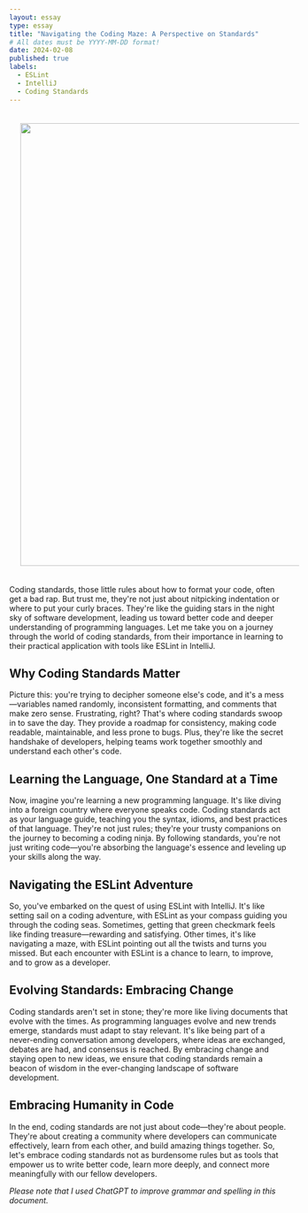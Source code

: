 ```yaml
---
layout: essay
type: essay
title: "Navigating the Coding Maze: A Perspective on Standards"
# All dates must be YYYY-MM-DD format!
date: 2024-02-08
published: true
labels:
  - ESLint
  - IntelliJ
  - Coding Standards
---
```

<div align="center">
<img src='https://upload.wikimedia.org/wikipedia/commons/7/7e/Knowledge_Is_Human_Homepage_Animated_Banner.gif' width='800' HSPACE='20' VSPACE='20'> 
</div>

Coding standards, those little rules about how to format your code, often get a bad rap. But trust me, they're not just about nitpicking indentation or where to put your curly braces. They're like the guiding stars in the night sky of software development, leading us toward better code and deeper understanding of programming languages. Let me take you on a journey through the world of coding standards, from their importance in learning to their practical application with tools like ESLint in IntelliJ.

## Why Coding Standards Matter
Picture this: you're trying to decipher someone else's code, and it's a mess—variables named randomly, inconsistent formatting, and comments that make zero sense. Frustrating, right? That's where coding standards swoop in to save the day. They provide a roadmap for consistency, making code readable, maintainable, and less prone to bugs. Plus, they're like the secret handshake of developers, helping teams work together smoothly and understand each other's code.

## Learning the Language, One Standard at a Time
Now, imagine you're learning a new programming language. It's like diving into a foreign country where everyone speaks code. Coding standards act as your language guide, teaching you the syntax, idioms, and best practices of that language. They're not just rules; they're your trusty companions on the journey to becoming a coding ninja. By following standards, you're not just writing code—you're absorbing the language's essence and leveling up your skills along the way.

## Navigating the ESLint Adventure
So, you've embarked on the quest of using ESLint with IntelliJ. It's like setting sail on a coding adventure, with ESLint as your compass guiding you through the coding seas. Sometimes, getting that green checkmark feels like finding treasure—rewarding and satisfying. Other times, it's like navigating a maze, with ESLint pointing out all the twists and turns you missed. But each encounter with ESLint is a chance to learn, to improve, and to grow as a developer.

## Evolving Standards: Embracing Change
Coding standards aren't set in stone; they're more like living documents that evolve with the times. As programming languages evolve and new trends emerge, standards must adapt to stay relevant. It's like being part of a never-ending conversation among developers, where ideas are exchanged, debates are had, and consensus is reached. By embracing change and staying open to new ideas, we ensure that coding standards remain a beacon of wisdom in the ever-changing landscape of software development.

## Embracing Humanity in Code
In the end, coding standards are not just about code—they're about people. They're about creating a community where developers can communicate effectively, learn from each other, and build amazing things together. So, let's embrace coding standards not as burdensome rules but as tools that empower us to write better code, learn more deeply, and connect more meaningfully with our fellow developers.

*Please note that I used ChatGPT to improve grammar and spelling in this document.*
